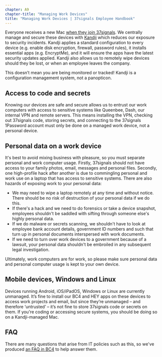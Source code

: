 ```yaml
---
chapter: A9
chapter-title: "Managing Work Devices"
title: "Managing Work Devices | 37signals Employee Handbook"
---
```


Everyone receives a new Mac [when they join 37signals](https://basecamp.com/handbook/08-getting-started#your-first-few-days). We centrally manage and secure these devices with [Kandji](https://kandji.com/) which reduces our exposure to security incidents. Kandji applies a standard configuration to every device (e.g. enable disk encryption, firewall, password rules), it installs essential apps (e.g. EncryptMe), and it will ensure the apps have the latest security updates applied. Kandji also allows us to remotely wipe devices should they be lost, or when an employee leaves the company.

This doesn’t mean you are being monitored or tracked! Kandji is a configuration management system, not a panopticon.

## Access to code and secrets

Knowing our devices are safe and secure allows us to entrust our work computers with access to sensitive systems like Queenbee, Dash, our internal VPN and remote servers. This means installing the VPN, checking out 37signals code, storing secrets, and connecting to the 37signals 1Password account must only be done on a managed work device, not a personal device.

## Personal data on a work device

It's best to avoid mixing business with pleasure, so you must separate personal and work computer usage. Firstly, 37signals should not have access to your family photos, email, messages and personal files. Secondly, one high-profile hack after another is due to commingling personal and work use on a laptop that has access to sensitive systems. There are also hazards of exposing work to your personal data:

* We may need to wipe a laptop remotely at any time and without notice. There should be no risk of destruction of your personal data if we do this.
* If there's a hack and we need to do forensics or take a device snapshot, employees shouldn't be saddled with sifting through someone else's highly personal data.
* If we do malware or secrets scanning, we shouldn't have to look at employee bank account details, government ID numbers and such that turn up in personal documents interspersed with work documents.
* If we need to turn over work devices to a government because of a lawsuit, your personal data shouldn't be embroiled in any subsequent legal investigation.

Ultimately, work computers are for work, so please make sure personal data and personal computer usage is kept to your own device.

## Mobile devices, Windows and Linux

Devices running Android, iOS/iPadOS, Windows or Linux are currently unmanaged. It’s fine to install our BC4 and HEY apps on these devices to access work projects and email, but since they’re unmanaged – and therefore ‘untrusted’ – it’s not fine to store 37signals code or secrets on them. If you're coding or accessing secure systems, you should be doing so on a Kandji-managed Mac.

## FAQ

There are many questions that arise from IT policies such as this, so we've produced [an FAQ in BC4](https://3.basecamp.com/2914079/buckets/31986799/documents/6044843594) to help answer them.